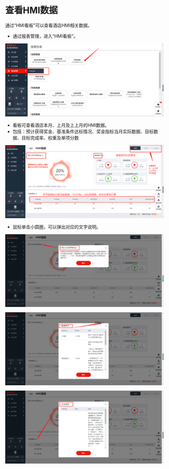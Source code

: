 # 查看HMI数据

通过“HMI看板”可以查看酒店HMI相关数据。

* 通过报表管理，进入“HMI看板”。

![](../../../.gitbook/assets/image%20%28517%29.png)

* 看板可查看酒店本月、上月及上上月的HMI数据。
* 包括：预计获得奖金、基准条件达标情况、奖金指标当月实际数据、目标数据、目标完成率、权重及单项分数

![](../../../.gitbook/assets/image%20%28331%29.png)

* 鼠标单击小圆圈，可以弹出对应的文字说明。

![](../../../.gitbook/assets/image%20%28363%29.png)

![](../../../.gitbook/assets/image%20%28160%29.png)

![](../../../.gitbook/assets/image%20%28268%29.png)

